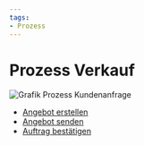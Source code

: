 ```yaml
---
tags:
- Prozess
---
```

# Prozess Verkauf

![Grafik Prozess Kundenanfrage](assets/Prozess%20Kundenanfrage.svg)

* [Angebot erstellen](Verkäufe.md#Angebot%20erstellen)
* [Angebot senden](Verkäufe.md#Angebot%20senden)
* [Auftrag bestätigen](Verkäufe.md#Auftrag%20bestätigen)